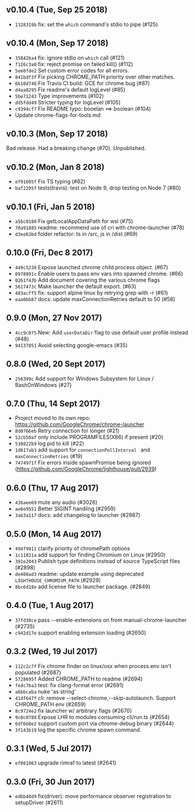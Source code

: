 ## v0.10.4 (Tue, Sep 25 2018)
* `1328319b` fix: set the `which` command's stdio to pipe (#125)

## v0.10.4 (Mon, Sep 17 2018)
* `35842ba4` fix: ignore stdio on `which` call (#121)
* `f126c3a0` fix: reject promise on failed kill() (#112)
* `5ee0fde2` Set custom error codes for all errors.
* `841bdf3f` Fix picking CHROME_PATH priority over other matches.
* `6b10d748` Fix Travis CI build: GCE for chrome bug (#87)
* `d4aa8295` Fix readme's default logLevel (#85)
* `5be71243` Type improvements (#102)
* `dd5fdd49` Stricter typing for logLevel (#105)
* `c9394cf7` Fix README typo: booelan ==> boolean (#104)
* Update chrome-flags-for-tools.md

## v0.10.3 (Mon, Sep 17 2018)
Bad release. Had a breaking change (#70). Unpublished.

## v0.10.2 (Mon, Jan 8 2018)
* `ef91605f` Fix TS typing (#82)
* `baf2205f` tests(travis): test on Node 9, drop testing on Node 7 (#80)

## v0.10.1 (Fri, Jan 5 2018)
* `a5bc8180` Fix getLocalAppDataPath for wsl (#75)
* `70a91885` readme: recommend use of cri with chrome-launcher (#78)
* `d3ee63bd` folder refactor: ts in /src, js in /dist (#69)

## 0.10.0 (Fri, Dec 8 2017)
* `449c5238` Expose launched chrome child process object. (#67)
* `0978891c` Enable users to pass env vars into spawned chrome. (#66)
* `0261f43b` Add document covering the various chrome flags
* `5617473c` Make launcher the default export. (#63)
* `483acff5` fix: support alpine linux by retrying grep with -r  (#61)
* `eaa0bb87` docs: update maxConnectionRetries default to 50 (#58)

## 0.9.0 (Mon, 27 Nov 2017)
* `4cc9c075` New: Add `userDataDir` flag to use default user profile instead (#48)
* `94137051` Avoid selecting google-emacs (#35)

## 0.8.0 (Wed, 20 Sept 2017)
* `256399c` Add support for Windows Subsystem for Linux / BashOnWindows (#27)

## 0.7.0 (Thu, 14 Sept 2017)
* Project moved to its own repo: https://github.com/GoogleChrome/chrome-launcher
* `8d0766eb` Retry connection for longer (#21)
* `52cb50af` only include PROGRAMFILES(X86) if present (#20)
* `530822b9` log pid to kill (#22)
* `1d617ab3` add support for `connectionPollInterval ` and `maxConnectionRetries` (#19)
* `7474971f` Fix errors inside spawnPromise being ignored (https://github.com/GoogleChrome/lighthouse/pull/2939)

## 0.6.0 (Thu, 17 Aug 2017)
* `43baee69` mute any audio (#3028)
* `ae6e9551` Better SIGINT handling (#2959)
* `3ab3a117` docs: add changelog to launcher (#2987)

## 0.5.0 (Mon, 14 Aug 2017)
* `494f9911` clarify priority of chromePath options
* `1c11021a` add support for finding Chromium on Linux (#2950)
* `391e2043` Publish type definitions instead of source TypeScript files (#2898)
* `de408ad3` readme: update example using deprecated `LIGHTHOUSE_CHROMIUM_PATH` (#2929)
* `8bc6d18e` add license file to launcher package. (#2849)

## 0.4.0 (Tue, 1 Aug 2017)
* `37fd38ce` pass --enable-extensions on from manual-chrome-launcher (#2735)
* `c942d17e` support enabling extension loading (#2650)

## 0.3.2 (Wed, 19 Jul 2017)
* `112c2c7f` Fix chrome finder on linux/osx when process.env isn't populated (#2687)
* `5728695f` Added CHROME_PATH to readme (#2694)
* `fedc76a3` test: fix clang-format error (#2691)
* `a6bbcaba` nuke 'as string'
* `41df647f` cli: remove --select-chrome,--skip-autolaunch. Support CHROME_PATH env  (#2659)
* `8c9724e2` fix launcher w/ arbitrary flags (#2670)
* `9c0c0788` Expose LHR to modules consuming cli/run.ts (#2654)
* `6df6b0e2` support custom port via chrome-debug binary (#2644)
* `3f143b19` log the specific chrome spawn command.

## 0.3.1 (Wed, 5 Jul 2017)
* `ef081063` upgrade rimraf to latest (#2641)

## 0.3.0 (Fri, 30 Jun 2017)
* `edbb40d9` fix(driver): move performance observer registration to setupDriver (#2611)
